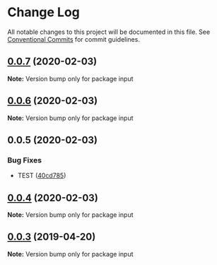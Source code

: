 # Change Log

All notable changes to this project will be documented in this file.
See [Conventional Commits](https://conventionalcommits.org) for commit guidelines.

## [0.0.7](https://github.com/vgrados2/test-lerna-versioning/compare/input@0.0.6...input@0.0.7) (2020-02-03)

**Note:** Version bump only for package input





## [0.0.6](https://github.com/vgrados2/test-lerna-versioning/compare/input@0.0.5...input@0.0.6) (2020-02-03)

**Note:** Version bump only for package input





## 0.0.5 (2020-02-03)


### Bug Fixes

* TEST ([40cd785](https://github.com/vgrados2/test-lerna-versioning/commit/40cd785f11179d15675ed547f199c3fd6b8173b1))





## [0.0.4](https://github.com/melcor76/semver-libs/compare/input@0.0.3...input@0.0.4) (2020-02-03)

**Note:** Version bump only for package input






## [0.0.3](https://github.com/melcor76/semver-libs/compare/input@0.0.2...input@0.0.3) (2019-04-20)

**Note:** Version bump only for package input

